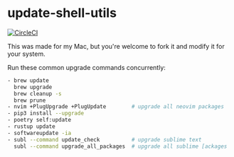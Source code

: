 # update-shell-utils
[![CircleCI](https://circleci.com/gh/y0ssar1an/update-shell-utils/tree/master.svg?style=svg)](https://circleci.com/gh/y0ssar1an/update-shell-utils/tree/master)

This was made for my Mac, but you're welcome to fork it and modify it for your
system.

Run these common upgrade commands concurrently:

```sh
- brew update
  brew upgrade
  brew cleanup -s
  brew prune
- nvim +PlugUpgrade +PlugUpdate        # upgrade all neovim packages
- pip3 install --upgrade
- poetry self:update
- rustup update
- softwareupdate -ia
- subl --command update_check          # upgrade sublime text
  subl --command upgrade_all_packages  # upgrade all sublime [ackages
```
